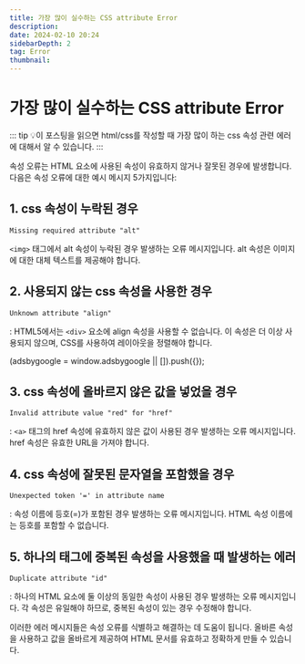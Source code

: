 ```yaml
---
title: 가장 많이 실수하는 CSS attribute Error
description:
date: 2024-02-10 20:24
sidebarDepth: 2
tag: Error
thumbnail:
---
```


# 가장 많이 실수하는 CSS attribute Error

::: tip 💡이 포스팅을 읽으면
html/css를 작성할 때 가장 많이 하는 css 속성 관련 에러에 대해서 알 수 있습니다.
:::

속성 오류는 HTML 요소에 사용된 속성이 유효하지 않거나 잘못된 경우에 발생합니다. 다음은 속성 오류에 대한 예시 메시지 5가지입니다:

## 1. css 속성이 누락된 경우

```
Missing required attribute "alt"
```

`<img>` 태그에서 alt 속성이 누락된 경우 발생하는 오류 메시지입니다. alt 속성은 이미지에 대한 대체 텍스트를 제공해야 합니다.

## 2. 사용되지 않는 css 속성을 사용한 경우

```
Unknown attribute "align"
```

: HTML5에서는 `<div>` 요소에 align 속성을 사용할 수 없습니다. 이 속성은 더 이상 사용되지 않으며, CSS를 사용하여 레이아웃을 정렬해야 합니다.

<!-- ui-log 수평형 -->

<ins class="adsbygoogle"
     style="display:block"
     data-ad-client="ca-pub-4877378276818686"
     data-ad-slot="9743150776"
     data-ad-format="auto"
     data-full-width-responsive="true"></ins>
<component is="script">
(adsbygoogle = window.adsbygoogle || []).push({});
</component>

## 3. css 속성에 올바르지 않은 값을 넣었을 경우

```
Invalid attribute value "red" for "href"
```

: `<a>` 태그의 href 속성에 유효하지 않은 값이 사용된 경우 발생하는 오류 메시지입니다. href 속성은 유효한 URL을 가져야 합니다.

## 4. css 속성에 잘못된 문자열을 포함했을 경우

```
Unexpected token '=' in attribute name
```

: 속성 이름에 등호(=)가 포함된 경우 발생하는 오류 메시지입니다. HTML 속성 이름에는 등호를 포함할 수 없습니다.

## 5. 하나의 태그에 중복된 속성을 사용했을 때 발생하는 에러

```
Duplicate attribute "id"
```

: 하나의 HTML 요소에 둘 이상의 동일한 속성이 사용된 경우 발생하는 오류 메시지입니다. 각 속성은 유일해야 하므로, 중복된 속성이 있는 경우 수정해야 합니다.

이러한 에러 메시지들은 속성 오류를 식별하고 해결하는 데 도움이 됩니다. 올바른 속성을 사용하고 값을 올바르게 제공하여 HTML 문서를 유효하고 정확하게 만들 수 있습니다.

